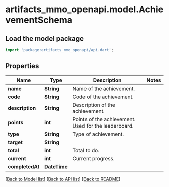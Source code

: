 # artifacts_mmo_openapi.model.AchievementSchema

## Load the model package
```dart
import 'package:artifacts_mmo_openapi/api.dart';
```

## Properties
Name | Type | Description | Notes
------------ | ------------- | ------------- | -------------
**name** | **String** | Name of the achievement. | 
**code** | **String** | Code of the achievement.  | 
**description** | **String** | Description of the achievement. | 
**points** | **int** | Points of the achievement. Used for the leaderboard. | 
**type** | **String** | Type of achievement. | 
**target** | **String** |  | 
**total** | **int** | Total to do. | 
**current** | **int** | Current progress. | 
**completedAt** | [**DateTime**](DateTime.md) |  | 

[[Back to Model list]](../README.md#documentation-for-models) [[Back to API list]](../README.md#documentation-for-api-endpoints) [[Back to README]](../README.md)


